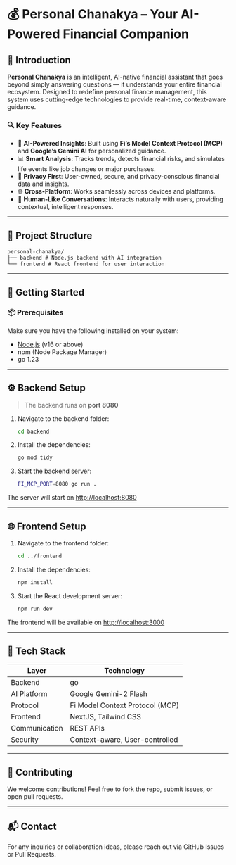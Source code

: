# 💰 Personal Chanakya – Your AI-Powered Financial Companion

## 🧠 Introduction

**Personal Chanakya** is an intelligent, AI-native financial assistant that goes beyond simply answering questions — it understands your entire financial ecosystem. Designed to redefine personal finance management, this system uses cutting-edge technologies to provide real-time, context-aware guidance.

### 🔍 Key Features

- 🤖 **AI-Powered Insights**: Built using **Fi’s Model Context Protocol (MCP)** and **Google’s Gemini AI** for personalized guidance.
- 📊 **Smart Analysis**: Tracks trends, detects financial risks, and simulates life events like job changes or major purchases.
- 🔐 **Privacy First**: User-owned, secure, and privacy-conscious financial data and insights.
- 🌐 **Cross-Platform**: Works seamlessly across devices and platforms.
- 💬 **Human-Like Conversations**: Interacts naturally with users, providing contextual, intelligent responses.

---

## 📁 Project Structure
```
personal-chanakya/
├── backend # Node.js backend with AI integration
└── frontend # React frontend for user interaction
```
---

## 🚀 Getting Started

### 📦 Prerequisites

Make sure you have the following installed on your system:

- [Node.js](https://nodejs.org/) (v16 or above)
- npm (Node Package Manager)
- go 1.23

---

## ⚙️ Backend Setup

> The backend runs on **port 8080**

1. Navigate to the backend folder:

    ```bash
    cd backend
    ```

2. Install the dependencies:

    ```bash
    go mod tidy
    ```

3. Start the backend server:

    ```bash
    FI_MCP_PORT=8080 go run .
    ```

The server will start on [http://localhost:8080](http://localhost:8080)

---

## 🌐 Frontend Setup

1. Navigate to the frontend folder:

    ```bash
    cd ../frontend
    ```

2. Install the dependencies:

    ```bash
    npm install
    ```

3. Start the React development server:

    ```bash
    npm run dev
    ```

The frontend will be available on [http://localhost:3000](http://localhost:9002)

---

## 🧰 Tech Stack

| Layer        | Technology                     |
|--------------|--------------------------------|
| Backend      | go                             |
| AI Platform  | Google Gemini-2 Flash          |
| Protocol     | Fi Model Context Protocol (MCP)|
| Frontend     | NextJS, Tailwind CSS           |
| Communication| REST APIs                      |
| Security     | Context-aware, User-controlled |


---

## 🙌 Contributing

We welcome contributions! Feel free to fork the repo, submit issues, or open pull requests.

---

## 📬 Contact

For any inquiries or collaboration ideas, please reach out via GitHub Issues or Pull Requests.

